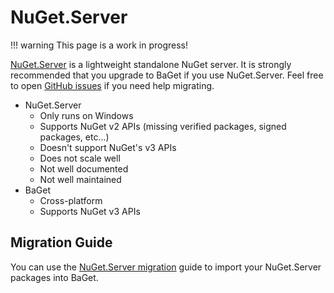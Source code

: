 # NuGet.Server

!!! warning
    This page is a work in progress!

[NuGet.Server](https://github.com/NuGet/NuGet.Server) is a lightweight standalone NuGet server. It is strongly recommended that you upgrade to BaGet if you use NuGet.Server. Feel free to open [GitHub issues](https://github.com/loic-sharma/BaGet/issues) if you need help migrating.

* NuGet.Server
    * Only runs on Windows
    * Supports NuGet v2 APIs (missing verified packages, signed packages, etc...)
    * Doesn't support NuGet's v3 APIs
    * Does not scale well
    * Not well documented
    * Not well maintained
* BaGet
    * Cross-platform
    * Supports NuGet v3 APIs

## Migration Guide

You can use the [NuGet.Server migration](../import/nugetserver.md) guide to import your NuGet.Server packages into BaGet.
